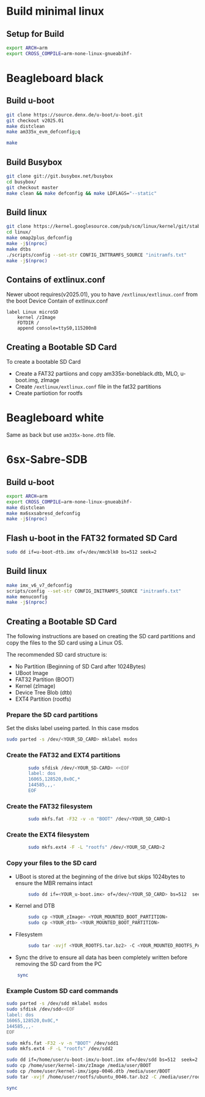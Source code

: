 # Build minimal linux

## Setup for Build

```bash
export ARCH=arm
export CROSS_COMPILE=arm-none-linux-gnueabihf-
```

# Beagleboard black

## Build u-boot

```bash
git clone https://source.denx.de/u-boot/u-boot.git
git checkout v2025.01
make distclean
make am335x_evm_defconfig;q

make
```

## Build Busybox

```bash
git clone git://git.busybox.net/busybox
cd busybox/
git checkout master
make clean && make defconfig && make LDFLAGS="--static"
```

## Build linux

```bash
git clone https://kernel.googlesource.com/pub/scm/linux/kernel/git/stable/linux.git
cd linux/
make omap2plus_defconfig
make -j$(nproc)
make dtbs
./scripts/config --set-str CONFIG_INTTRAMFS_SOURCE "initramfs.txt"
make -j$(nproc)
```

## Contains of extlinux.conf

Newer uboot requires(v2025.01), you to have `/extlinux/extlinux.conf` from the boot Device
Contain of extlinux.conf

```
label Linux microSD
    kernel /zImage
    FDTDIR /
    append console=ttyS0,115200n8
```

## Creating a Bootable SD Card

To create a bootable SD Card

- Create a FAT32 partiions and copy am335x-boneblack.dtb, MLO, u-boot.img, zImage
- Create `/extlinux/extlinux.conf` file in the fat32 partitions
- Create partiotion for rootfs

# Beagleboard white

Same as back but use `am335x-bone.dtb` file.

# 6sx-Sabre-SDB

## Build u-boot

```bash
export ARCH=arm
export CROSS_COMPILE=arm-none-linux-gnueabihf-
make distclean
make mx6sxsabresd_defconfig
make -j$(nproc)
```

## Flash u-boot in the FAT32 formated SD Card

```bash
sudo dd if=u-boot-dtb.imx of=/dev/mmcblk0 bs=512 seek=2
```

## Build linux

```bash
make imx_v6_v7_defconfig
scripts/config --set-str CONFIG_INITRAMFS_SOURCE "initramfs.txt"
make menuconfig
make -j$(nproc)
```

## Creating a Bootable SD Card

The following instructions are based on creating the SD card partitions and copy the files to the SD card using a Linux OS.

The recommended SD card structure is:

- No Partition (Beginning of SD Card after 1024Bytes)
- UBoot Image
- FAT32 Partition (BOOT)
- Kernel (zImage)
- Device Tree Blob (dtb)
- EXT4 Partition (rootfs)

### Prepare the SD card partitions

Set the disks label useing parted. In this case msdos

```bash
sudo parted -s /dev/<YOUR_SD_CARD> mklabel msdos
```

### Create the FAT32 and EXT4 partitions

```bash
        sudo sfdisk /dev/<YOUR_SD-CARD> <<EOF
        label: dos
        16065,128520,0x0C,*
        144585,,,-
        EOF
```

### Create the FAT32 filesystem

```bash
        sudo mkfs.fat -F32 -v -n "BOOT" /dev/<YOUR_SD_CARD>1
```

### Create the EXT4 filesystem

```bash
        sudo mkfs.ext4 -F -L "rootfs" /dev/<YOUR_SD_CARD>2
```

### Copy your files to the SD card

- UBoot is stored at the beginning of the drive but skips 1024bytes to ensure the MBR remains intact

```bash
        sudo dd if=<YOUR_u-boot.imx> of=/dev/<YOUR_SD_CARD> bs=512  seek=2
```

- Kernel and DTB

```bash
        sudo cp <YOUR_zImage> <YOUR_MOUNTED_BOOT_PARTITION>
        sudo cp <YOUR_dtb> <YOUR_MOUNTED_BOOT_PARTITION>
```

- Filesystem

```bash
        sudo tar -xvjf <YOUR_ROOTFS.tar.bz2> -C <YOUR_MOUNTED_ROOTFS_PARTITION>

```

- Sync the drive to ensure all data has been completely written before removing the SD card from the PC

```bash
    sync
```

### Example Custom SD card commands

```bash
sudo parted -s /dev/sdd mklabel msdos
sudo sfdisk /dev/sdd<<EOF
label: dos
16065,128520,0x0C,*
144585,,,-
EOF

sudo mkfs.fat -F32 -v -n "BOOT" /dev/sdd1
sudo mkfs.ext4 -F -L "rootfs" /dev/sdd2

sudo dd if=/home/user/u-boot-imx/u-boot.imx of=/dev/sdd bs=512  seek=2
sudo cp /home/user/kernel-imx/zImage /media/user/BOOT
sudo cp /home/user/kernel-imx/igep-0046.dtb /media/user/BOOT
sudo tar -xvjf /home/user/rootfs/ubuntu_0046.tar.bz2 -C /media/user/rootfs

sync
```

